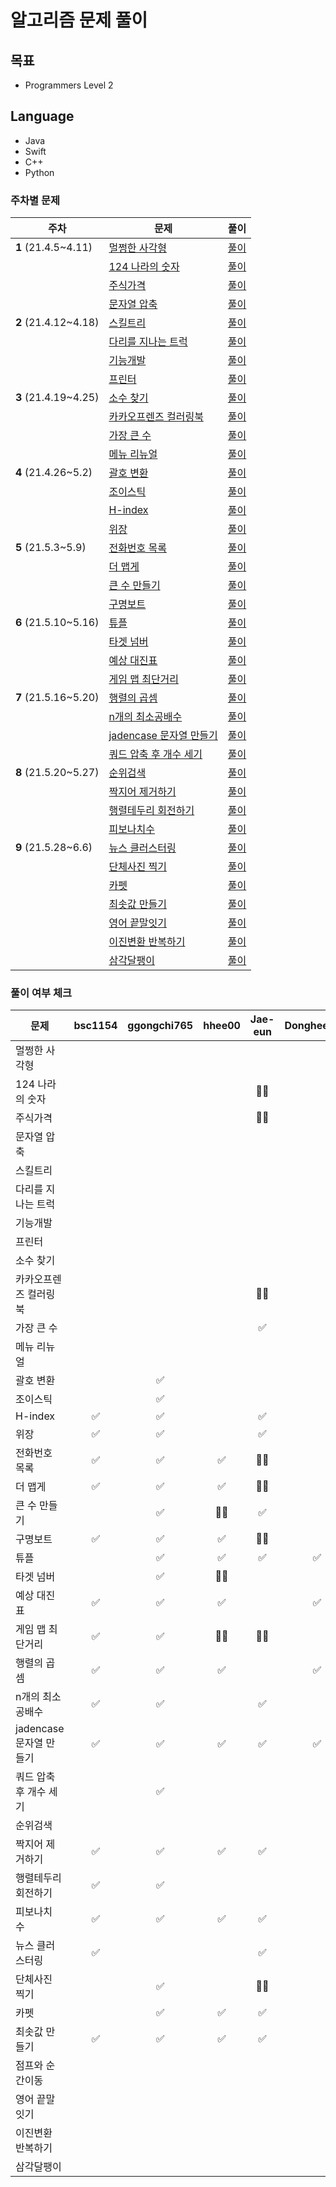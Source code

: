 # 알고리즘 문제 풀이

## 목표
* Programmers Level 2

## Language
* Java
* Swift
* C++
* Python

### 주차별 문제
| 주차               | 문제                                              | 풀이     | 
| ------------------ | ------------------------------------------------- | -------- |
| **1** (21.4.5~4.11) | [멀쩡한 사각형](https://programmers.co.kr/learn/courses/30/lessons/62048) | [풀이](https://github.com/AlgorithmStudy2021/algorithm/tree/main/programmers/level2/2021.04.05~2021.04.11(1%EC%A3%BC%EC%B0%A8)/%EB%A9%80%EC%A9%A1%ED%95%9C%20%EC%82%AC%EA%B0%81%ED%98%95) |
|   | [124 나라의 숫자](https://programmers.co.kr/learn/courses/30/lessons/12899) | [풀이](https://github.com/AlgorithmStudy2021/algorithm/tree/main/programmers/level2/2021.04.05~2021.04.11(1%EC%A3%BC%EC%B0%A8)/124%EB%82%98%EB%9D%BC%EC%9D%98%EC%88%AB%EC%9E%90) |
|   | [주식가격](https://programmers.co.kr/learn/courses/30/lessons/42584ㅍ) | [풀이](https://github.com/AlgorithmStudy2021/algorithm/tree/main/programmers/level2/2021.04.05~2021.04.11(1%EC%A3%BC%EC%B0%A8)/%EC%A3%BC%EC%8B%9D%EA%B0%80%EA%B2%A9) |
|   | [문자열 압축](https://programmers.co.kr/learn/courses/30/lessons/60057) | [풀이](https://github.com/AlgorithmStudy2021/algorithm/tree/main/programmers/level2/2021.04.05~2021.04.11(1%EC%A3%BC%EC%B0%A8)/%EB%AC%B8%EC%9E%90%EC%97%B4%EC%95%95%EC%B6%95) |
| **2** (21.4.12~4.18) | [스킬트리](https://programmers.co.kr/learn/courses/30/lessons/49993) | [풀이](https://github.com/AlgorithmStudy2021/algorithm/tree/main/programmers/level2/2021.04.12~2021.04.18(2%EC%A3%BC%EC%B0%A8)/%EC%8A%A4%ED%82%AC%ED%8A%B8%EB%A6%AC) |
|   | [다리를 지나는 트럭](https://programmers.co.kr/learn/courses/30/lessons/42583) | [풀이](https://github.com/AlgorithmStudy2021/algorithm/tree/main/programmers/level2/2021.04.12~2021.04.18(2%EC%A3%BC%EC%B0%A8)/%EB%8B%A4%EB%A6%AC%EB%A5%BC%EC%A7%80%EB%82%98%EB%8A%94%ED%8A%B8%EB%9F%AD) |
|   | [기능개발](https://programmers.co.kr/learn/courses/30/lessons/42586) | [풀이](https://github.com/AlgorithmStudy2021/algorithm/tree/main/programmers/level2/2021.04.12~2021.04.18(2%EC%A3%BC%EC%B0%A8)/%EA%B8%B0%EB%8A%A5%EA%B0%9C%EB%B0%9C) |
|   | [프린터](https://programmers.co.kr/learn/courses/30/lessons/42587) | [풀이](https://github.com/AlgorithmStudy2021/algorithm/tree/main/programmers/level2/2021.04.12~2021.04.18(2%EC%A3%BC%EC%B0%A8)/%ED%94%84%EB%A6%B0%ED%84%B0) |
| **3** (21.4.19~4.25) | [소수 찾기](https://programmers.co.kr/learn/courses/30/lessons/42839) | [풀이](https://github.com/AlgorithmStudy2021/algorithm/tree/main/programmers/level2/2021.04.19~2021.04.25(3%EC%A3%BC%EC%B0%A8)/%EC%86%8C%EC%88%98%EC%B0%BE%EA%B8%B0) |
|   | [카카오프렌즈 컬러링북](https://programmers.co.kr/learn/courses/30/lessons/1829) | [풀이](https://github.com/AlgorithmStudy2021/algorithm/tree/main/programmers/level2/2021.04.19~2021.04.25(3%EC%A3%BC%EC%B0%A8)/%EC%B9%B4%EC%B9%B4%EC%98%A4%ED%94%84%EB%A0%8C%EC%A6%88%20%EC%BB%AC%EB%9F%AC%EB%A7%81%EB%B6%81) |
|   | [가장 큰 수](https://programmers.co.kr/learn/courses/30/lessons/42746) | [풀이](https://github.com/AlgorithmStudy2021/algorithm/tree/main/programmers/level2/2021.04.19~2021.04.25(3%EC%A3%BC%EC%B0%A8)/%EA%B0%80%EC%9E%A5%ED%81%B0%EC%88%98) |
|   | [메뉴 리뉴얼](https://programmers.co.kr/learn/courses/30/lessons/72411) | [풀이](https://github.com/AlgorithmStudy2021/algorithm/tree/main/programmers/level2/2021.04.19~2021.04.25(3%EC%A3%BC%EC%B0%A8)/%EB%A9%94%EB%89%B4%EB%A6%AC%EB%89%B4%EC%96%BC) |
| **4** (21.4.26~5.2) | [괄호 변환](https://programmers.co.kr/learn/courses/30/lessons/60058) | [풀이](https://github.com/AlgorithmStudy2021/algorithm/tree/main/programmers/level2/2021.04.26~2021.05.02(4%EC%A3%BC%EC%B0%A8)/%EA%B4%84%ED%98%B8%EB%B3%80%ED%99%98) |
|   | [조이스틱](https://programmers.co.kr/learn/courses/30/lessons/42860) | [풀이](https://github.com/AlgorithmStudy2021/algorithm/tree/main/programmers/level2/2021.04.26~2021.05.02(4%EC%A3%BC%EC%B0%A8)/%EC%A1%B0%EC%9D%B4%EC%8A%A4%ED%8B%B1) |
|   | [H-index](https://programmers.co.kr/learn/courses/30/lessons/42747) | [풀이](https://github.com/AlgorithmStudy2021/algorithm/tree/main/programmers/level2/2021.04.26~2021.05.02(4%EC%A3%BC%EC%B0%A8)/H-index) |
|   | [위장](https://programmers.co.kr/learn/courses/30/lessons/42578) | [풀이](https://github.com/AlgorithmStudy2021/algorithm/tree/main/programmers/level2/2021.04.26~2021.05.02(4%EC%A3%BC%EC%B0%A8)/%EC%9C%84%EC%9E%A5) |
| **5** (21.5.3~5.9) | [전화번호 목록](https://programmers.co.kr/learn/courses/30/lessons/42577) | [풀이](https://github.com/AlgorithmStudy2021/algorithm/tree/main/programmers/level2/2021.05.03~2021.05.09(5%EC%A3%BC%EC%B0%A8)/%EC%A0%84%ED%99%94%EB%B2%88%ED%98%B8%EB%AA%A9%EB%A1%9D) |
|   | [더 맵게](https://programmers.co.kr/learn/courses/30/lessons/42626) | [풀이](https://github.com/AlgorithmStudy2021/algorithm/tree/main/programmers/level2/2021.05.03~2021.05.09(5%EC%A3%BC%EC%B0%A8)/%EB%8D%94%EB%A7%B5%EA%B2%8C) |
|   | [큰 수 만들기](https://programmers.co.kr/learn/courses/30/lessons/42883) | [풀이](https://github.com/AlgorithmStudy2021/algorithm/tree/main/programmers/level2/2021.05.03~2021.05.09(5%EC%A3%BC%EC%B0%A8)/%ED%81%B0%EC%88%98%EB%A7%8C%EB%93%A4%EA%B8%B0) |
|   | [구명보트](https://programmers.co.kr/learn/courses/30/lessons/42885) | [풀이](https://github.com/AlgorithmStudy2021/algorithm/tree/main/programmers/level2/2021.05.03~2021.05.09(5%EC%A3%BC%EC%B0%A8)/%EA%B5%AC%EB%AA%85%EB%B3%B4%ED%8A%B8) |
| **6** (21.5.10~5.16) | [튜플](https://programmers.co.kr/learn/courses/30/lessons/64065) | [풀이](https://github.com/AlgorithmStudy2021/algorithm/tree/main/programmers/level2/2021.05.10~2021.05.16(6%EC%A3%BC%EC%B0%A8)/%ED%8A%9C%ED%94%8C) |
|   | [타겟 넘버](https://programmers.co.kr/learn/courses/30/lessons/43165) | [풀이](https://github.com/AlgorithmStudy2021/algorithm/tree/main/programmers/level2/2021.05.10~2021.05.16(6%EC%A3%BC%EC%B0%A8)/%ED%83%80%EA%B2%9F%20%EB%84%98%EB%B2%84) |
|   | [예상 대진표](https://programmers.co.kr/learn/courses/30/lessons/12985) | [풀이](https://github.com/AlgorithmStudy2021/algorithm/tree/main/programmers/level2/2021.05.10~2021.05.16(6%EC%A3%BC%EC%B0%A8)/%EC%98%88%EC%83%81%20%EB%8C%80%EC%A7%84%ED%91%9C) |
|   | [게임 맵 최단거리](https://programmers.co.kr/learn/courses/30/lessons/1844) | [풀이](https://github.com/AlgorithmStudy2021/algorithm/tree/main/programmers/level2/2021.05.10~2021.05.16(6%EC%A3%BC%EC%B0%A8)/%EA%B2%8C%EC%9E%84%20%EB%A7%B5%20%EC%B5%9C%EB%8B%A8%EA%B1%B0%EB%A6%AC) |
| **7** (21.5.16~5.20) | [행렬의 곱셈](https://programmers.co.kr/learn/courses/30/lessons/12949) | [풀이](https://github.com/AlgorithmStudy2021/algorithm/tree/main/programmers/level2/2021.05.16~2021.05.20(7%EC%A3%BC%EC%B0%A8)/%ED%96%89%EB%A0%AC%EC%9D%98%20%EA%B3%B1%EC%85%88) |
|   | [n개의 최소공배수](https://programmers.co.kr/learn/courses/30/lessons/12953) | [풀이](https://github.com/AlgorithmStudy2021/algorithm/tree/main/programmers/level2/2021.05.16~2021.05.20(7%EC%A3%BC%EC%B0%A8)/n%EA%B0%9C%EC%9D%98%20%EC%B5%9C%EC%86%8C%EA%B3%B5%EB%B0%B0%EC%88%98) |
|   | [jadencase 문자열 만들기](https://programmers.co.kr/learn/courses/30/lessons/12951) | [풀이](https://github.com/AlgorithmStudy2021/algorithm/tree/main/programmers/level2/2021.05.16~2021.05.20(7%EC%A3%BC%EC%B0%A8)/jadencase%20%EB%AC%B8%EC%9E%90%EC%97%B4%20%EB%A7%8C%EB%93%A4%EA%B8%B0) |
|   | [쿼드 압축 후 개수 세기](https://programmers.co.kr/learn/courses/30/lessons/68936) | [풀이](https://github.com/AlgorithmStudy2021/algorithm/tree/main/programmers/level2/2021.05.16~2021.05.20(7%EC%A3%BC%EC%B0%A8)/%EC%BF%BC%EB%93%9C%20%EC%95%95%EC%B6%95%ED%9B%84%20%EA%B0%9C%EC%88%98%EC%84%B8%EA%B8%B0) |
| **8** (21.5.20~5.27) | [순위검색](https://programmers.co.kr/learn/courses/30/lessons/72412) | [풀이](https://github.com/AlgorithmStudy2021/algorithm/tree/main/programmers/level2/2021.05.20~2021.05.27(8%EC%A3%BC%EC%B0%A8)/%EC%88%9C%EC%9C%84%EA%B2%80%EC%83%89) |
|   | [짝지어 제거하기](https://programmers.co.kr/learn/courses/30/lessons/12973) | [풀이](https://github.com/AlgorithmStudy2021/algorithm/tree/main/programmers/level2/2021.05.20~2021.05.27(8%EC%A3%BC%EC%B0%A8)/%EC%A7%9D%EC%A7%80%EC%96%B4%20%EC%A0%9C%EA%B1%B0%ED%95%98%EA%B8%B0) |
|   | [행렬테두리 회전하기](https://programmers.co.kr/learn/courses/30/lessons/77485) | [풀이](https://github.com/AlgorithmStudy2021/algorithm/tree/main/programmers/level2/2021.05.20~2021.05.27(8%EC%A3%BC%EC%B0%A8)/%ED%96%89%EB%A0%AC%ED%85%8C%EB%91%90%EB%A6%AC%20%ED%9A%8C%EC%A0%84%ED%95%98%EA%B8%B0) |
|   | [피보나치수](https://programmers.co.kr/learn/courses/30/lessons/12945) | [풀이](https://github.com/AlgorithmStudy2021/algorithm/tree/main/programmers/level2/2021.05.20~2021.05.27(8%EC%A3%BC%EC%B0%A8)/%ED%94%BC%EB%B3%B4%EB%82%98%EC%B9%98%20%EC%88%98) |
| **9** (21.5.28~6.6) | [뉴스 클러스터링](https://programmers.co.kr/learn/courses/30/lessons/17677) | [풀이](https://github.com/AlgorithmStudy2021/algorithm/tree/main/programmers/level2/2021.05.30~2021.06.06(9%EC%A3%BC%EC%B0%A8)/%EB%89%B4%EC%8A%A4%ED%81%B4%EB%9F%AC%EC%8A%A4%ED%84%B0%EB%A7%81) |
|   | [단체사진 찍기](https://programmers.co.kr/learn/courses/30/lessons/1835) | [풀이](https://github.com/AlgorithmStudy2021/algorithm/tree/main/programmers/level2/2021.05.30~2021.06.06(9%EC%A3%BC%EC%B0%A8)/%EB%8B%A8%EC%B2%B4%EC%82%AC%EC%A7%84%EC%B0%8D%EA%B8%B0) |
|   | [카펫](https://programmers.co.kr/learn/courses/30/lessons/42842) | [풀이](https://github.com/AlgorithmStudy2021/algorithm/tree/main/programmers/level2/2021.05.30~2021.06.06(9%EC%A3%BC%EC%B0%A8)/%EC%B9%B4%ED%8E%AB) |
|   | [최솟값 만들기](https://programmers.co.kr/learn/courses/30/lessons/12941) | [풀이](https://github.com/AlgorithmStudy2021/algorithm/tree/main/programmers/level2/2021.05.30~2021.06.06(9%EC%A3%BC%EC%B0%A8)/%EC%B5%9C%EC%86%9F%EA%B0%92%20%EB%A7%8C%EB%93%A4%EA%B8%B0) | [점프와 순간이동](https://programmers.co.kr/learn/courses/30/lessons/12980) | [풀이](https://github.com/AlgorithmStudy2021/algorithm/tree/main/programmers/level2/2021.05.30~2021.06.06(9%EC%A3%BC%EC%B0%A8)/%EB%89%B4%EC%8A%A4%ED%81%B4%EB%9F%AC%EC%8A%A4%ED%84%B0%EB%A7%81) |
|   | [영어 끝말잇기](https://programmers.co.kr/learn/courses/30/lessons/12981) | [풀이](https://github.com/AlgorithmStudy2021/algorithm/tree/main/programmers/level2/2021.05.30~2021.06.06(9%EC%A3%BC%EC%B0%A8)/%EB%8B%A8%EC%B2%B4%EC%82%AC%EC%A7%84%EC%B0%8D%EA%B8%B0) |
|   | [이진변환 반복하기](https://programmers.co.kr/learn/courses/30/lessons/70129) | [풀이](https://github.com/AlgorithmStudy2021/algorithm/tree/main/programmers/level2/2021.05.30~2021.06.06(9%EC%A3%BC%EC%B0%A8)/%EC%B9%B4%ED%8E%AB) |
|   | [삼각달팽이](https://programmers.co.kr/learn/courses/30/lessons/68645) | [풀이](https://github.com/AlgorithmStudy2021/algorithm/tree/main/programmers/level2/2021.05.30~2021.06.06(9%EC%A3%BC%EC%B0%A8)/%EC%B5%9C%EC%86%9F%EA%B0%92%20%EB%A7%8C%EB%93%A4%EA%B8%B0) |

### 풀이 여부 체크
| 문제                                              | bsc1154 | ggongchi765 | hhee00 | Jae-eun | DongheePaul | tildev | etc1 | etc2 |
| -------------------------------------------------|:-:|:-:|:-:|:-:|:-:|:-:|:-:|:-:|
| 멀쩡한 사각형 ||||||||
| 124 나라의 숫자 ||||🙅‍♀️||||
| 주식가격 ||||🙅‍♀️||||
| 문자열 압축||||||||
| 스킬트리 ||||||||
| 다리를 지나는 트럭 ||||||||
| 기능개발 ||||||||
| 프린터 ||||||||
| 소수 찾기 ||||||||
| 카카오프렌즈 컬러링북 ||||🙅‍♀️||||
| 가장 큰 수 ||||✅||||
| 메뉴 리뉴얼 ||||||||
| 괄호 변환 ||✅||||||
| 조이스틱 ||✅||||||
| H-index |✅|✅||✅||||
| 위장 |✅|✅||✅||||
| 전화번호 목록 |✅|✅|✅|🙅‍♀️||||
| 더 맵게 |✅|✅|✅|🙅‍♀️||✅||
| 큰 수 만들기 ||✅|🙅‍♀️|✅||✅||
| 구명보트 |✅|✅|✅|🙅‍♀️||✅||
| 튜플 ||✅|✅|✅|✅|✅||
| 타겟 넘버 ||✅|🙅‍♀️|||✅||
| 예상 대진표 |✅|✅|✅||✅|✅||
| 게임 맵 최단거리 |✅|✅|🙅‍♀️|🙅‍♀️||✅||
| 행렬의 곱셈 |✅|✅|✅||✅|✅||
| n개의 최소공배수 |✅|✅||✅||✅||
| jadencase 문자열 만들기 |✅|✅|✅|✅|✅|✅||
| 쿼드 압축 후 개수 세기 ||✅||||||
| 순위검색 ||||||||
| 짝지어 제거하기 |✅|✅|✅|✅||||
| 행렬테두리 회전하기 |✅|✅||||||
| 피보나치 수 |✅|✅|✅|✅||||
| 뉴스 클러스터링 |✅|||✅||||
| 단체사진 찍기 ||✅||🙅‍♀️||||
| 카펫 ||✅|✅|✅||||
| 최솟값 만들기 |✅|✅|✅|✅||||
| 점프와 순간이동 ||||||||
| 영어 끝말잇기 ||||||||
| 이진변환 반복하기 ||||||||
| 삼각달팽이 ||||||||
